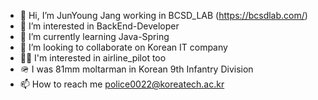 - 👋 Hi, I’m JunYoung Jang working in BCSD_LAB (https://bcsdlab.com/)
- 👀 I’m interested in BackEnd-Developer
- 🌱 I’m currently learning Java-Spring
- 💞️ I’m looking to collaborate on Korean IT company
- 👨‍✈️ I'm interested in airline_pilot too
- 🪖 I was 81mm moltarman in Korean 9th Infantry Division
- 📫 How to reach me police0022@koreatech.ac.kr

<!---
johnny19991006/johnny19991006 is a ✨ special ✨ repository because its `README.md` (this file) appears on your GitHub profile.
You can click the Preview link to take a look at your changes.
--->
